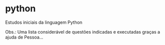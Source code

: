 # python
 Estudos iniciais da linguagem Python


Obs.: Uma lista considerável de questões indicadas e executadas graças a ajuda de Pessoa...
